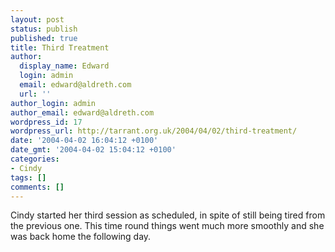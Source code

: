 ```yaml
---
layout: post
status: publish
published: true
title: Third Treatment
author:
  display_name: Edward
  login: admin
  email: edward@aldreth.com
  url: ''
author_login: admin
author_email: edward@aldreth.com
wordpress_id: 17
wordpress_url: http://tarrant.org.uk/2004/04/02/third-treatment/
date: '2004-04-02 16:04:12 +0100'
date_gmt: '2004-04-02 15:04:12 +0100'
categories:
- Cindy
tags: []
comments: []
---
```


Cindy started her third session as scheduled, in spite of still being
tired from the previous one. This time round things went much more
smoothly and she was back home the following day.

